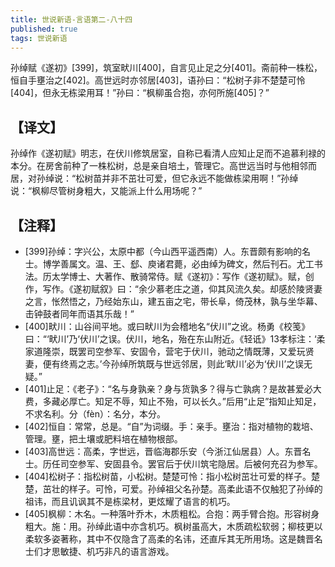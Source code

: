 ```yaml
---
title: 世说新语-言语第二-八十四
published: true
tags: 世说新语
---
```


孙绰赋《遂初》[399]，筑室畎川[400]，自言见止足之分[401]。斋前种一株松，恒自手壅治之[402]。高世远时亦邻居[403]，语孙曰：“松树子非不楚楚可怜[404]，但永无栋梁用耳！”孙曰：“枫柳虽合抱，亦何所施[405]？”

## 【译文】

孙绰作《遂初赋》明志，在伏川修筑居室，自称已看清人应知止足而不追慕利禄的本分。在房舍前种了一株松树，总是亲自培土，管理它。高世远当时与他相邻而居，对孙绰说：“松树苗并非不茁壮可爱，但它永远不能做栋梁用啊！”孙绰说：“枫柳尽管树身粗大，又能派上什么用场呢？”

## 【注释】

- [399]孙绰：字兴公，太原中都（今山西平遥西南）人。东晋颇有影响的名士。博学善属文。温、王、郄、庾诸君薨，必由绰为碑文，然后刊石。尤工书法。历太学博士、大著作、散骑常侍。赋《遂初》：写作《遂初赋》。赋，创作，写作。《遂初赋叙》曰：“余少慕老庄之道，仰其风流久矣。却感於陵贤妻之言，怅然悟之，乃经始东山，建五亩之宅，带长阜，倚茂林，孰与坐华幕、击钟鼓者同年而语其乐哉！”
- [400]畎川：山谷间平地。或曰畎川为会稽地名“伏川”之讹。杨勇《校笺》曰：“‘畎川’乃‘伏川’之误。伏川，地名，殆在东山附近。《轻诋》13孝标注：‘柔家道隆崇，既罢司空参军、安固令，营宅于伏川，驰动之情既薄，又爱玩贤妻，便有终焉之志。’今孙绰所筑既与世远邻居，则此‘畎川’必为‘伏川’之误无疑。”
- [401]止足：《老子》：“名与身孰亲？身与货孰多？得与亡孰病？是故甚爱必大费，多藏必厚亡。知足不辱，知止不殆，可以长久。”后用“止足”指知止知足，不求名利。分（fèn）：名分，本分。
- [402]恒自：常常，总是。“自”为词缀。手：亲手。壅治：指对植物的栽培、管理。壅，把土壤或肥料培在植物根部。
- [403]高世远：高柔，字世远，晋临海郡乐安（今浙江仙居县）人。东晋名士。历任司空参军、安固县令。罢官后于伏川筑宅隐居。后被何充召为参军。
- [404]松树子：指松树苗，小松树。楚楚可怜：指小松树茁壮可爱的样子。楚楚，茁壮的样子。可怜，可爱。孙绰祖父名孙楚。高柔此语不仅触犯了孙绰的祖讳，而且讥讽其不是栋梁材，更炫耀了语言的机巧。
- [405]枫柳：木名。一种落叶乔木，木质粗松。合抱：两手臂合抱。形容树身粗大。施：用。孙绰此语中亦含机巧。枫树虽高大，木质疏松软弱；柳枝更以柔软多姿著称，其中不仅隐含了高柔的名讳，还直斥其无所用场。这是魏晋名士们才思敏捷、机巧非凡的语言游戏。
